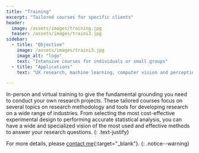 ```yaml
---
title: "Training"
excerpt: "Tailored courses for specific clients"
header:
  image: /assets/images/training.jpg
  teaser: /assets/images/traini3.jpg
sidebar:
  - title: "Objective"
    image: /assets/images/traini3.jpg
    image_alt: "logo"
    text: "Intensive courses for individuals or small groups"
  - title: "Applications"
    text: "UX research, machine learning, computer vision and perception"

---
```


In-person and virtual training to give the fundamental grounding you need to conduct 
your own research projects. These tailored courses focus on several topics on research methodology and tools
for developing research on a wide range of industries. From selecting the most cost-effective
experimental design to performing accurate statistical analysis, you can have a wide and specialized vision 
of the most used and effective methods to answer your research questions.
{: .text-justify}

For more details, please [contact me](https://forms.gle/63NYpG1siX6E4KGj8){:target="_blank"}.
{: .notice--warning}
